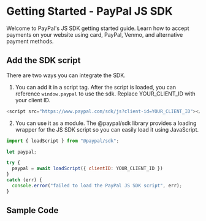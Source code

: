 # Getting Started - PayPal JS SDK

Welcome to PayPal's JS SDK getting started guide. Learn how to accept payments on your website using card, PayPal, Venmo, and alternative payment methods.

## Add the SDK script

There are two ways you can integrate the SDK.

1. You can add it in a script tag. After the script is loaded, you can reference `window.paypal` to use the sdk. Replace YOUR_CLIENT_ID with your client ID.

```js
<script src="https://www.paypal.com/sdk/js?client-id=YOUR_CLIENT_ID"></script>
```

2. You can use it as a module. The @paypal/sdk library provides a loading wrapper for the JS SDK script so you can easily load it using JavaScript.

```js
import { loadScript } from "@paypal/sdk";

let paypal;

try {
  paypal = await loadScript({ clientID: YOUR_CLIENT_ID })
}
catch (err) {
  console.error("failed to load the PayPal JS SDK script", err);
}
```

## Sample Code

<!-- TODO: - link to each component spec docs, once complete (spec/client/javascript/components/) -->
